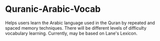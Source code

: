 # Quranic-Arabic-Vocab
Helps users learn the Arabic language used in the Quran by repeated and spaced memory techniques. There will be different levels of difficulty vocabulary learning. Currently, may be based on Lane's Lexicon.
